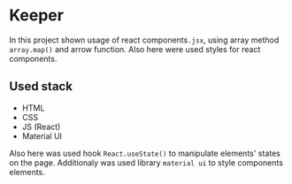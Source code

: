 # Keeper
In this project shown usage of react components```.jsx```, using array method ```array.map()``` and arrow function.
Also here were used styles for react components.
## Used stack
+ HTML
+ CSS
+ JS (React)
+ Material UI


Also here was used hook ```React.useState()``` to manipulate elements' states on the page. Additionaly was used library ```material ui``` to style components elements.
